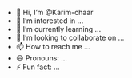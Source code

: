 - 👋 Hi, I’m @Karim-chaar
- 👀 I’m interested in ...
- 🌱 I’m currently learning ...
- 💞️ I’m looking to collaborate on ...
- 📫 How to reach me ...
- 😄 Pronouns: ...
- ⚡ Fun fact: ...

<!---
Karim-chaar/Karim-chaar is a ✨ special ✨ repository because its `README.md` (this file) appears on your GitHub profile.
You can click the Preview link to take a look at your changes.
--->
